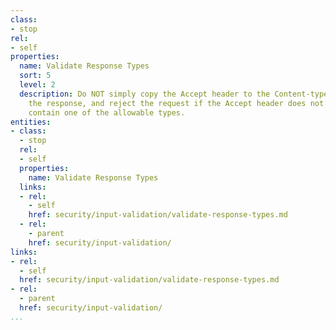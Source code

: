 ```yaml
---
class:
- stop
rel:
- self
properties:
  name: Validate Response Types
  sort: 5
  level: 2
  description: Do NOT simply copy the Accept header to the Content-type header of
    the response, and reject the request if the Accept header does not specifically
    contain one of the allowable types.
entities:
- class:
  - stop
  rel:
  - self
  properties:
    name: Validate Response Types
  links:
  - rel:
    - self
    href: security/input-validation/validate-response-types.md
  - rel:
    - parent
    href: security/input-validation/
links:
- rel:
  - self
  href: security/input-validation/validate-response-types.md
- rel:
  - parent
  href: security/input-validation/
...
```


